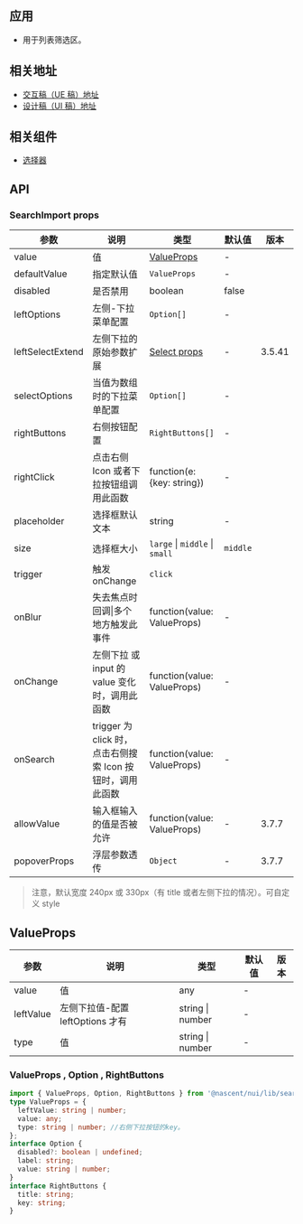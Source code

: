## 应用
- 用于列表筛选区。
## 相关地址
- [交互稿（UE 稿）地址](http://192.168.1.90/%E5%8D%97%E8%AE%AF%E7%BB%84%E4%BB%B6%E8%AE%BE%E8%AE%A1%E7%A8%BF/V3/ECRP%E7%BB%84%E4%BB%B6%E5%BA%93/%E5%AF%BC%E5%85%A5%E6%90%9C%E7%B4%A2-UI/)
- [设计稿（UI 稿）地址](http://192.168.1.90/%E5%8D%97%E8%AE%AF%E7%BB%84%E4%BB%B6%E8%AE%BE%E8%AE%A1%E7%A8%BF/V3/ECRP%E7%BB%84%E4%BB%B6%E5%BA%93/%E5%AF%BC%E5%85%A5%E6%90%9C%E7%B4%A2-UI/)
## 相关组件
- [选择器](/components/select)
## API
### SearchImport props
| 参数               | 说明 | 类型 | 默认值 | 版本 |
|------------------| --- | --- | --- | --- |
| value            | 值 | [ValueProps](/components/search-import#ValueProps) | - |  |
| defaultValue     | 指定默认值 | `ValueProps` | - |  |
| disabled         | 是否禁用 | boolean | false |  |
| leftOptions      | 左侧-下拉菜单配置 | `Option[]` | - |  |
| leftSelectExtend | 左侧下拉的原始参数扩展 | [Select props](/components/select/#API) | - | 3.5.41 |
| selectOptions    | 当值为数组时的下拉菜单配置 | `Option[]` | - |  |
| rightButtons     | 右侧按钮配置 | `RightButtons[]` | - |  |
| rightClick       | 点击右侧 Icon 或者下拉按钮组调用此函数 | function(e: {key: string}) | - |  |
| placeholder      | 选择框默认文本 | string | - |  |
| size             | 选择框大小 | `large` \| `middle` \| `small` | `middle` |  |
| trigger          | 触发 onChange | `click` |  |  |
| onBlur           | 失去焦点时回调\|多个地方触发此事件 | function(value: ValueProps) | - |  |
| onChange         | 左侧下拉 或 input 的 value 变化时，调用此函数 | function(value: ValueProps) | - |  |
| onSearch         | trigger 为 click 时，点击右侧搜索 Icon 按钮时，调用此函数 | function(value: ValueProps) | - |  |
| allowValue       | 输入框输入的值是否被允许 | function(value: ValueProps) | - | 3.7.7  |
| popoverProps     | 浮层参数透传 | `Object` | - | 3.7.7 |
> 注意，默认宽度 240px 或 330px（有 title 或者左侧下拉的情况）。可自定义 style
## ValueProps
| 参数      | 说明                             | 类型             | 默认值 | 版本 |
| --------- | -------------------------------- | ---------------- | ------ | ---- |
| value     | 值                               | any              | -      |      |
| leftValue | 左侧下拉值-配置 leftOptions 才有 | string \| number | -      |      |
| type      | 值                               | string \| number | -      |      |
### ValueProps , Option , RightButtons
```typescript
import { ValueProps, Option, RightButtons } from '@nascent/nui/lib/search-import';
type ValueProps = {
  leftValue: string | number;
  value: any;
  type: string | number; //右侧下拉按钮的key。
};
interface Option {
  disabled?: boolean | undefined;
  label: string;
  value: string | number;
}
interface RightButtons {
  title: string;
  key: string;
}
```
